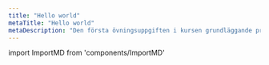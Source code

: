 ```yaml
---
title: "Hello world"
metaTitle: "Hello world"
metaDescription: "Den första övningsuppgiften i kursen grundläggande programmering vid LNU."
---
```

import ImportMD from 'components/ImportMD'

<ImportMD url="https://raw.githubusercontent.com/1dv021/exercise-hello-world/master/README.md" removeTitle />
